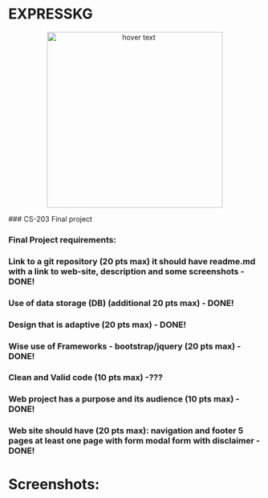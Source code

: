 # EXPRESSKG 
<p align="center">
  <img src="https://sun9-68.userapi.com/c855732/v855732846/181cb1/Q6Op7B0l4sg.jpg" width="350" title="hover text">
</p>
### CS-203 Final project


### Final Project requirements:
### Link to a git repository (20 pts max) it should have readme.md with a link to web-site, description and some screenshots -DONE!
### Use of data storage (DB) (additional 20 pts max) - DONE!
### Design that is adaptive (20 pts max) - DONE!
### Wise use of Frameworks - bootstrap/jquery (20 pts max) - DONE!
### Clean and Valid code (10 pts max) -???
### Web project has a purpose and its audience (10 pts max) - DONE!
### Web site should have (20 pts max): navigation and footer 5 pages at least one page with form modal form with disclaimer -DONE!

# Screenshots:

